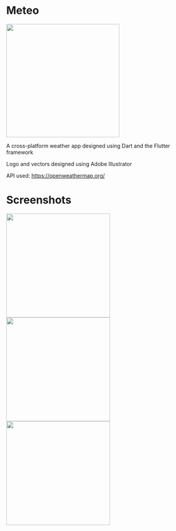 # Meteo

<img src="../master/screenshots/meteologo.png" width="300">

A cross-platform weather app designed using Dart and the Flutter framework

Logo and vectors designed using Adobe Illustrator

API used: https://openweathermap.org/

# Screenshots

<p float="left">
  <img src="../master/screenshots/screenshot1.png" width="275">
  <img src="../master/screenshots/screenshot3.png" width="275">
  <img src="../master/screenshots/screenshot2.png" width="275">
</p>




